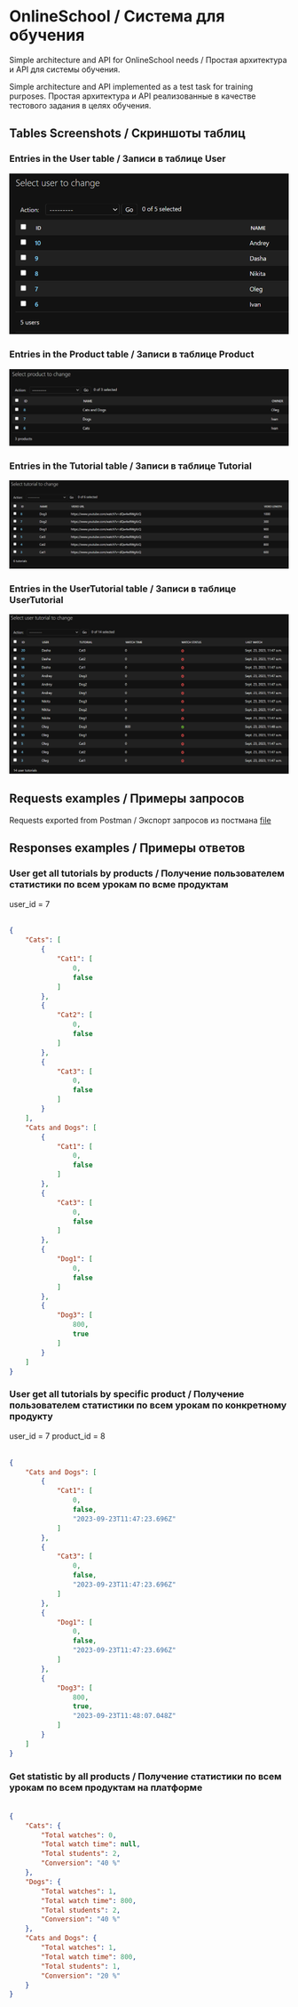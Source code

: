 # OnlineSchool / Система для обучения
Simple architecture and API for OnlineSchool needs / Простая архитектура и API для системы обучения.

Simple architecture and API implemented as a test task for training purposes.
Простая архитектура и API реализованные в качестве тестового задания в целях обучения.


## Tables Screenshots / Скриншоты таблиц

### Entries in the User table / Записи в таблице User

![alt text](https://github.com/Bow0Tie/OnlineSchool/blob/main/examples/users_table.png?raw=true)

### Entries in the Product table / Записи в таблице Product

![alt text](https://github.com/Bow0Tie/OnlineSchool/blob/main/examples/products_table.png?raw=true)

### Entries in the Tutorial table / Записи в таблице Tutorial

![alt text](https://github.com/Bow0Tie/OnlineSchool/blob/main/examples/Tutorials_table.png?raw=true)

### Entries in the UserTutorial table / Записи в таблице UserTutorial

![alt text](https://github.com/Bow0Tie/OnlineSchool/blob/main/examples/UserTutorials_table.png?raw=true)

## Requests examples / Примеры запросов

Requests exported from Postman / Экспорт запросов из постмана [file](https://github.com/Bow0Tie/OnlineSchool/blob/main/examples/all%20requests%20collection.json)

## Responses examples / Примеры ответов

### User get all tutorials by products / Получение пользователем статистики по всем урокам по всме продуктам

user_id = 7

```json

{
    "Cats": [
        {
            "Cat1": [
                0,
                false
            ]
        },
        {
            "Cat2": [
                0,
                false
            ]
        },
        {
            "Cat3": [
                0,
                false
            ]
        }
    ],
    "Cats and Dogs": [
        {
            "Cat1": [
                0,
                false
            ]
        },
        {
            "Cat3": [
                0,
                false
            ]
        },
        {
            "Dog1": [
                0,
                false
            ]
        },
        {
            "Dog3": [
                800,
                true
            ]
        }
    ]
}

```

### User get all tutorials by specific product / Получение пользователем статистики по всем урокам по конкретному продукту

user_id = 7
product_id = 8

```json

{
    "Cats and Dogs": [
        {
            "Cat1": [
                0,
                false,
                "2023-09-23T11:47:23.696Z"
            ]
        },
        {
            "Cat3": [
                0,
                false,
                "2023-09-23T11:47:23.696Z"
            ]
        },
        {
            "Dog1": [
                0,
                false,
                "2023-09-23T11:47:23.696Z"
            ]
        },
        {
            "Dog3": [
                800,
                true,
                "2023-09-23T11:48:07.048Z"
            ]
        }
    ]
}

```

### Get statistic by all products / Получение статистики по всем урокам по всем продуктам на платформе

```json

{
    "Cats": {
        "Total watches": 0,
        "Total watch time": null,
        "Total students": 2,
        "Conversion": "40 %"
    },
    "Dogs": {
        "Total watches": 1,
        "Total watch time": 800,
        "Total students": 2,
        "Conversion": "40 %"
    },
    "Cats and Dogs": {
        "Total watches": 1,
        "Total watch time": 800,
        "Total students": 1,
        "Conversion": "20 %"
    }
}

```
